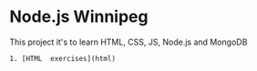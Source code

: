 # Node.js Winnipeg

This project it's to learn HTML, CSS, JS, Node.js and MongoDB

	1. [HTML  exercises](html)
